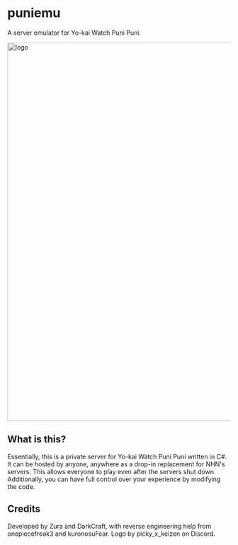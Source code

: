 # puniemu

A server emulator for Yo-kai Watch Puni Puni.

<img src=https://i.imgur.com/XU9wuP2.png alt=logo width=854/>

## What is this?

Essentially, this is a private server for Yo-kai Watch Puni Puni written in C#. It can be hosted by anyone, anywhere as a drop-in replacement for NHN's servers. This allows everyone to play even after the servers shut down. Additionally, you can have full control over your experience by modifying the code.

## Credits

Developed by Zura and DarkCraft, with reverse engineering help from onepiecefreak3 and kuronosuFear. Logo by picky_x_keizen on Discord.

